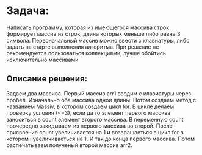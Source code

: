 # Задача:
Написать программу, которая из имеющегося массива строк формирует массив из строк, длина которых меньше либо равна 3 символа. Первоначальный массив можно ввести с клавиатуры, либо задать на старте выполнения алгоритма. При решение не рекомендуется пользоваться коллекциями, лучше обойтись исключительно массивами
## Описание решения:
Задаем два массива. Первый массив arr1 вводим с клавиатуры через пробел. Изначально оба массива одной длины. Потом создаем метод с названием Massiv, в котором создаем цикл for. В цикле делаем проверку условия (<=3), если да то элемент первого массива заноситься в count элемент второго массива. В переменную count поочередно закидываем из первого массива во второй. После присвоение count увеличивается на 1 и возвращаеться в цикл for в котором i увеличиваеться на 1. И так до конца первого массива. Потом распечатываем полученый второй массив arr2.